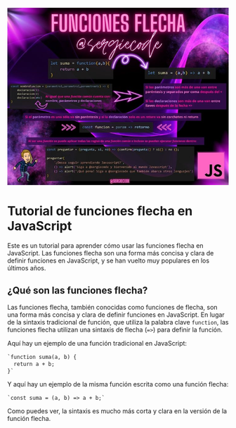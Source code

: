 ![enter image description here](https://raw.githubusercontent.com/sergiecode/arrowFunction-tutorial/master/arrowFunction.jpg)

# Tutorial de funciones flecha en JavaScript

Este es un tutorial para aprender cómo usar las funciones flecha en JavaScript. Las funciones flecha son una forma más concisa y clara de definir funciones en JavaScript, y se han vuelto muy populares en los últimos años.

## ¿Qué son las funciones flecha?

Las funciones flecha, también conocidas como funciones de flecha, son una forma más concisa y clara de definir funciones en JavaScript. En lugar de la sintaxis tradicional de función, que utiliza la palabra clave `function`, las funciones flecha utilizan una sintaxis de flecha (`=>`) para definir la función.

Aquí hay un ejemplo de una función tradicional en JavaScript:


    `function suma(a, b) {
      return a + b;
    }` 

Y aquí hay un ejemplo de la misma función escrita como una función flecha:

    `const suma = (a, b) => a + b;` 

Como puedes ver, la sintaxis es mucho más corta y clara en la versión de la función flecha.
